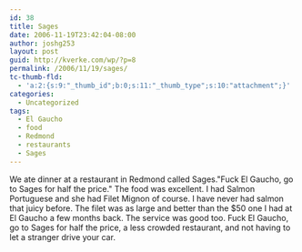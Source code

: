 ```yaml
---
id: 38
title: Sages
date: 2006-11-19T23:42:04-08:00
author: joshg253
layout: post
guid: http://kverke.com/wp/?p=8
permalink: /2006/11/19/sages/
tc-thumb-fld:
  - 'a:2:{s:9:"_thumb_id";b:0;s:11:"_thumb_type";s:10:"attachment";}'
categories:
  - Uncategorized
tags:
  - El Gaucho
  - food
  - Redmond
  - restaurants
  - Sages
---
```

We ate dinner at a restaurant in Redmond called Sages."Fuck El Gaucho, go to Sages for half the price." The food was excellent. I had Salmon Portuguese and she had Filet Mignon of course. I have never had salmon that juicy before. The filet was as large and better than the $50 one I had at El Gaucho a few months back. The service was good too. Fuck El Gaucho, go to Sages for half the price, a less crowded restaurant, and not having to let a stranger drive your car.